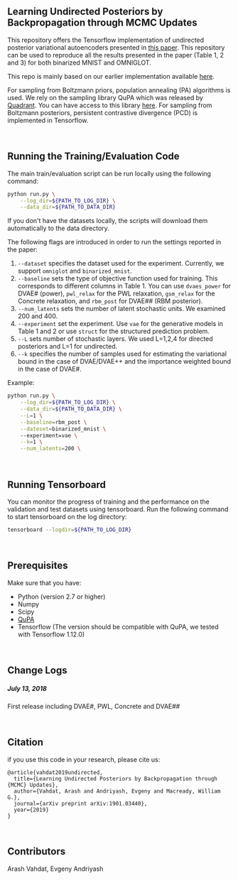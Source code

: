 ## Learning Undirected Posteriors by Backpropagation through MCMC Updates

This repository offers the Tensorflow implementation of undirected posterior variational autoencoders presented in
[this paper](https://arxiv.org/abs/1901.03440). This repository can be used to reproduce all the results presented in 
the paper (Table 1, 2 and 3) for both binarized MNIST and OMNIGLOT.

This repo is mainly based on our earlier implementation available [here](https://github.com/QuadrantAI/dvae).

For sampling from Boltzmann priors, population annealing (PA) algorithms is used. We rely on the
sampling library QuPA which was released by [Quadrant](http://quadrant.ai). 
You can have access to this library [here](https://try.quadrant.ai/qupa).
For sampling from Boltzmann posteriors, persistent contrastive divergence (PCD) is implemented in Tensorflow.

<br/>

## Running the Training/Evaluation Code
The main train/evaluation script can be run locally using the following command: 

```bash
python run.py \
    --log_dir=${PATH_TO_LOG_DIR} \
    --data_dir=${PATH_TO_DATA_DIR}
```

If you don't have the datasets locally, the scripts will download them automatically to the data directory.

The following flags are introduced in order to run the settings reported in the paper:
1. `--dataset` specifies the dataset used for the experiment. Currently, we support `omniglot` and `binarized_mnist`.
2. `--baseline` sets the type of objective function used for training. This corresponds to different columns 
in Table 1. You can use `dvaes_power` for DVAE# (power), `pwl_relax` for the PWL relaxation, `gsm_relax` for the Concrete 
relaxation, and `rbm_post` for DVAE## (RBM posterior).
3. `--num_latents` sets the number of latent stochastic units. We examined 200 and 400.
4. `--experiment` set the experiment. Use `vae` for the generative models in Table 1 and 2 or use `struct` for the 
structured prediction problem.
5. `--L` sets number of stochastic layers. We used L=1,2,4 for directed posteriors and L=1 for undirected.
6. `--k` specifies the number of samples used for estimating the variational bound in the case of DVAE/DVAE++ 
and the importance weighted bound in the case of DVAE#. 

Example:
```bash
python run.py \
    --log_dir=${PATH_TO_LOG_DIR} \
    --data_dir=${PATH_TO_DATA_DIR} \
    --L=1 \
    --baseline=rbm_post \
    --dateset=binarized_mnist \ 
    --experiment=vae \
    --k=1 \
    --num_latents=200 \
```
<br />

## Running Tensorboard

You can monitor the progress of training and the performance on the validation and test datasets using tensorboard.
Run the following command to start tensorboard on the log directory:

```bash
tensorboard --logdir=${PATH_TO_LOG_DIR}
```

<br />

## Prerequisites
Make sure that you have:
* Python (version 2.7 or higher)
* Numpy
* Scipy
* [QuPA](https://try.quadrant.ai/qupa) 
* Tensorflow (The version should be compatible with QuPA, we tested with Tensorflow 1.12.0)

<br/>

## Change Logs


##### July 13, 2018

First release including DVAE#, PWL, Concrete and DVAE##


<br/>

## Citation

if you use this code in your research, please cite us:
```
@article{vahdat2019undirected,
  title={Learning Undirected Posteriors by Backpropagation through {MCMC} Updates},
  author={Vahdat, Arash and Andriyash, Evgeny and Macready, William G.},
  journal={arXiv preprint arXiv:1901.03440},
  year={2019}
}
```
<br/>

## Contributors

Arash Vahdat, Evgeny Andriyash
